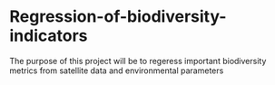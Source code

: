 # Regression-of-biodiversity-indicators
The purpose of this project will be to regeress important biodiversity metrics from satellite data and environmental parameters
